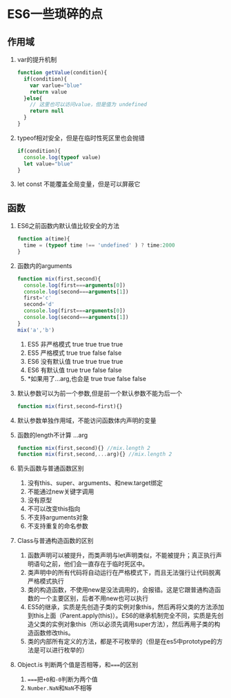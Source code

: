 # ES6一些琐碎的点

## 作用域

1. var的提升机制

    ```javascript
    function getValue(condition){
      if(condition){
        var varlue="blue"
        return value
      }else{
        // 这里也可以访问value，但是值为 undefined
        return null
      }
    }
    ```

2. typeof相对安全，但是在临时性死区里也会抛错

    ```javascript
    if(condition){
      console.log(typeof value)
      let value="blue"
    }
    ```

3. let const 不能覆盖全局变量，但是可以屏蔽它

## 函数

1. ES6之前函数内默认值比较安全的方法

    ```javascript
    function a(time){
      time = (typeof time !== 'undefined' ) ? time:2000
    }
    ```

2. 函数内的arguments

    ```javascript
    function mix(first,second){
      console.log(first===arguments[0])
      console.log(second===arguments[1])
      first='c'
      second='d'
      console.log(first===arguments[0])
      console.log(second===arguments[1])
    }
    mix('a','b')
    ```

    1. ES5 非严格模式 true true true true
    2. ES5 严格模式   true true false false
    3. ES6 没有默认值 true true true true
    4. ES6 有默认值 true true false false
    5. *如果用了...arg,也会是 true true false false

3. 默认参数可以为前一个参数,但是前一个默认参数不能为后一个

    ```javascript
    function mix(first,second=first){}
    ```

4. 默认参数单独作用域，不能访问函数体内声明的变量
5. 函数的length不计算 ...arg

    ```javascript
    function mix(first,second){} //mix.length 2
    function mix(first,second,...arg){} //mix.length 2
    ```

6. 箭头函数与普通函数区别
    1. 没有this、super、arguments、和new.target绑定
    2. 不能通过new关键字调用
    3. 没有原型
    4. 不可以改变this指向
    5. 不支持arguments对象
    6. 不支持重复的命名参数

7. Class与普通构造函数的区别
    1. 函数声明可以被提升，而类声明与let声明类似，不能被提升；真正执行声明语句之前，他们会一直存在于临时死区中。
    2. 类声明中的所有代码将自动运行在严格模式下，而且无法强行让代码脱离严格模式执行
    3. 类的构造函数，不使用new是没法调用的，会报错。这是它跟普通构造函数的一个主要区别，后者不用new也可以执行
    4. ES5的继承，实质是先创造子类的实例对象this，然后再将父类的方法添加到this上面（Parent.apply(this)）。ES6的继承机制完全不同，实质是先创造父类的实例对象this（所以必须先调用super方法），然后再用子类的构造函数修改this。
    5. 类的内部所有定义的方法，都是不可枚举的（但是在es5中prototype的方法是可以进行枚举的）

8. Object.is
    判断两个值是否相等，和`===`的区别
    1. `===`把`+0`和`-0`判断为两个值
    2. `Number.NaN`和`NaN`不相等
